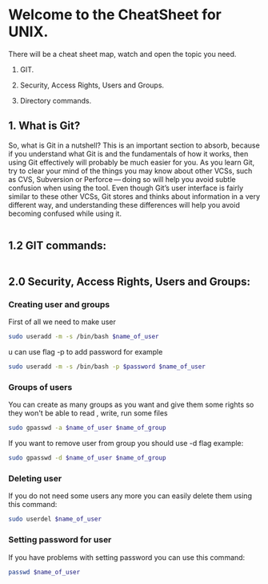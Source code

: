 # Welcome to the CheatSheet for UNIX.

There will be a cheat sheet map, watch and open the topic you need.

1.  GIT.

2.  Security, Access Rights, Users and Groups.

3.  Directory commands.





## 1. What is Git?

So, what is Git in a nutshell?
This is an important section to absorb, because if you understand what 
Git is and the fundamentals of how it works, then using Git effectively 
will probably be much easier for you.
As you learn Git, try to clear your mind of the things you may know 
about other VCSs, such as CVS, Subversion or Perforce — doing so will 
help you avoid subtle confusion when using the tool.
Even though Git’s user interface is fairly similar to these other VCSs, 
Git stores and thinks about information in a very different way, and 
understanding these differences will help you avoid becoming confused 
while using it.

<div>
    <img alt="" src="https://git-scm.com/book/en/v2/images/areas.png">
</div>

## 1.2 GIT commands:

<div>
     <img alt="" src="https://cusy.io/images/git-cheat-sheet-2.png/image">
</div>

## 2.0 Security, Access Rights, Users and Groups:

### Creating user and groups

First of all we need to make user

```bash
sudo useradd -m -s /bin/bash $name_of_user
```

u can use  flag -p to add password for example

```bash
sudo useradd -m -s /bin/bash -p $password $name_of_user
```

### Groups of users

You can create as many groups as you want and give them some rights so they won't be able to read , write, run some files

```bash
sudo gpasswd -a $name_of_user $name_of_group
```

If you want to remove user from group you should use -d flag example:

```bash
sudo gpasswd -d $name_of_user $name_of_group
```

### Deleting user

If you do not need some users any more you can easily delete them using this command:

```bash
sudo userdel $name_of_user
```

### Setting password for user

If you have problems with setting password you can use this command:

```bash
passwd $name_of_user
```
